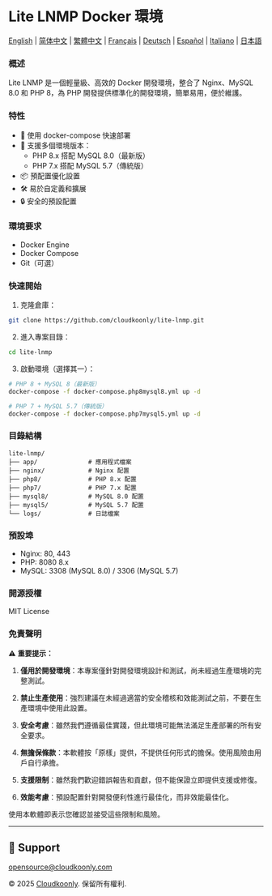 # Lite LNMP Docker 環境

[English](README.md) | [简体中文](README_zh-CN.md) | [繁體中文](README_zh-TW.md) | [Français](README_FR.md) | [Deutsch](README_DE.md) | [Español](README_ES.md) | [Italiano](README_IT.md) | [日本語](README_JP.md)

### 概述
Lite LNMP 是一個輕量級、高效的 Docker 開發環境，整合了 Nginx、MySQL 8.0 和 PHP 8，為 PHP 開發提供標準化的開發環境，簡單易用，便於維護。

### 特性
- 🚀 使用 docker-compose 快速部署
- 🔧 支援多個環境版本：
  - PHP 8.x 搭配 MySQL 8.0（最新版）
  - PHP 7.x 搭配 MySQL 5.7（傳統版）
- 📦 預配置優化設置
- 🛠️ 易於自定義和擴展
- 🔒 安全的預設配置

### 環境要求
- Docker Engine
- Docker Compose
- Git（可選）

### 快速開始
1. 克隆倉庫：
```bash
git clone https://github.com/cloudkoonly/lite-lnmp.git
```

2. 進入專案目錄：
```bash
cd lite-lnmp
```

3. 啟動環境（選擇其一）：
```bash
# PHP 8 + MySQL 8（最新版）
docker-compose -f docker-compose.php8mysql8.yml up -d

# PHP 7 + MySQL 5.7（傳統版）
docker-compose -f docker-compose.php7mysql5.yml up -d
```

### 目錄結構
```
lite-lnmp/
├── app/              # 應用程式檔案
├── nginx/            # Nginx 配置
├── php8/             # PHP 8.x 配置
├── php7/             # PHP 7.x 配置
├── mysql8/           # MySQL 8.0 配置
├── mysql5/           # MySQL 5.7 配置
└── logs/             # 日誌檔案
```

### 預設埠
- Nginx: 80, 443
- PHP: 8080 8.x
- MySQL: 3308 (MySQL 8.0) / 3306 (MySQL 5.7)

### 開源授權
MIT License

### 免責聲明
⚠️ **重要提示：**

1. **僅用於開發環境**：本專案僅針對開發環境設計和測試，尚未經過生產環境的完整測試。

2. **禁止生產使用**：強烈建議在未經過適當的安全稽核和效能測試之前，不要在生產環境中使用此設置。

3. **安全考慮**：雖然我們遵循最佳實踐，但此環境可能無法滿足生產部署的所有安全要求。

4. **無擔保條款**：本軟體按「原樣」提供，不提供任何形式的擔保。使用風險由用戶自行承擔。

5. **支援限制**：雖然我們歡迎錯誤報告和貢獻，但不能保證立即提供支援或修復。

6. **效能考慮**：預設配置針對開發便利性進行最佳化，而非效能最佳化。

使用本軟體即表示您確認並接受這些限制和風險。

---
## 💬 Support

opensource@cloudkoonly.com

© 2025 [Cloudkoonly](https://www.cloudkoonly.com). 保留所有權利.
